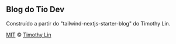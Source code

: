 ## Blog do Tio Dev

Construído a partir do "tailwind-nextjs-starter-blog" do Timothy Lin.

[MIT](https://github.com/timlrx/tailwind-nextjs-starter-blog/blob/master/LICENSE) © [Timothy Lin](https://www.timrlx.com)
